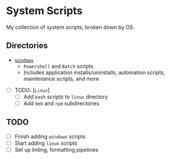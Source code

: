 # System Scripts

My collection of system scripts, broken down by OS.

## Directories

- [`windows`](./windows/)
  - `Powershell` and `Batch` scripts.
  - Includes application installs/uninstalls, automation scripts, maintenance scripts, and more
- [ ] TODO: [`Linux`]
  - [ ] Add `bash` scripts to `linux` directory
  - [ ] Add `deb` and `rpm` subdirectories

## TODO

- [ ] Finish adding `windows` scripts
- [ ] Start adding `linux` scripts
- [ ] Set up linting, formatting pipelines
